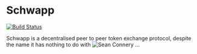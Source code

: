 # Schwapp

[![Build Status](https://travis-ci.org/HarryR/schwapp.svg?branch=master)](https://travis-ci.org/HarryR/schwapp)

Schwapp is a decentralised peer to peer token exchange protocol, despite the name it has nothing to do with 
![Sean Connery](https://www.ssbwiki.com/images/thumb/c/c8/Bond,_James_Bond.jpg/94px-Bond,_James_Bond.jpg) ...
